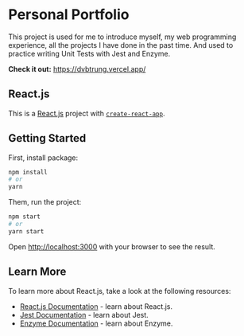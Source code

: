 # Personal Portfolio

This project is used for me to introduce myself, my web programming experience, all the projects I have done in the past time. And used to practice writing Unit Tests with Jest and Enzyme.

**Check it out:** https://dvbtrung.vercel.app/

## React.js

This is a [React.js](https://reactjs.org/) project with [`create-react-app`](https://create-react-app.dev/).

## Getting Started

First, install package:

```bash
npm install
# or
yarn
```

Them, run the project:

```bash
npm start
# or
yarn start
```

Open [http://localhost:3000](http://localhost:3000) with your browser to see the result.

## Learn More

To learn more about React.js, take a look at the following resources:

- [React.js Documentation](https://reactjs.org/docs/getting-started.html) - learn about React.js.
- [Jest Documentation](https://jestjs.io/docs/getting-started) - learn about Jest.
- [Enzyme Documentation](https://enzymejs.github.io/enzyme/) - learn about Enzyme.